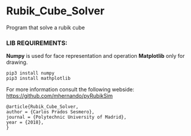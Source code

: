# Rubik_Cube_Solver
Program that solve a rubik cube

### LIB REQUIREMENTS: 
**Numpy** is used for face representation and operation **Matplotlib** only for drawing.
```
pip3 install numpy
pip3 install mathplotlib
```

For more information consult the following webside:
<https://github.com/mhernando/pyRubikSim>


```
@article{Rubik_Cube_Solver,
author = {Carlos Prados Sesmero},
journal = {Polytechnic University of Madrid},
year = {2018},
}
```
